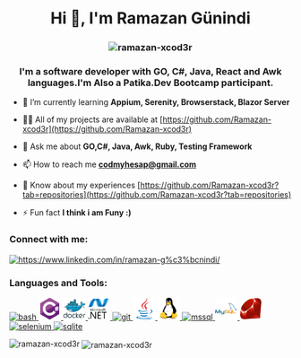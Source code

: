 <h1 align="center">Hi 👋, I'm Ramazan Günindi</h1>
            <h3 align="center"><img align="center" src="https://komarev.com/ghpvc/?username=Ramazan-xcod3r&color=green" alt="ramazan-xcod3r" /> </h3>

<h3 align="center">I'm a software developer with GO, C#, Java, React and Awk languages.I'm Also a Patika.Dev Bootcamp participant.</h3>

- 🌱 I’m currently learning **Appium, Serenity, Browserstack, Blazor Server**

- 👨‍💻 All of my projects are available at [https://github.com/Ramazan-xcod3r](https://github.com/Ramazan-xcod3r)

- 💬 Ask me about **GO,C#, Java, Awk, Ruby, Testing Framework**

- 📫 How to reach me **codmyhesap@gmail.com**

- 📄 Know about my experiences [https://github.com/Ramazan-xcod3r?tab=repositories](https://github.com/Ramazan-xcod3r?tab=repositories)

- ⚡ Fun fact **I think i am Funy :)**

<h3 align="left">Connect with me:</h3>
<p align="left">
<a href="https://www.linkedin.com/in/ramazan-g%c3%bcnindi/" target="blank"><img align="center" src="https://raw.githubusercontent.com/rahuldkjain/github-profile-readme-generator/master/src/images/icons/Social/linked-in-alt.svg" alt="https://www.linkedin.com/in/ramazan-g%c3%bcnindi/" height="30" width="40" /></a>
</p>

<h3 align="left">Languages and Tools:</h3>
<p align="left"> <a href="https://www.gnu.org/software/bash/" target="_blank" rel="noreferrer"> <img src="https://www.vectorlogo.zone/logos/gnu_bash/gnu_bash-icon.svg" alt="bash" width="40" height="40"/> </a> <a href="https://www.w3schools.com/cs/" target="_blank" rel="noreferrer"> <img src="https://raw.githubusercontent.com/devicons/devicon/master/icons/csharp/csharp-original.svg" alt="csharp" width="40" height="40"/> </a> <a href="https://www.docker.com/" target="_blank" rel="noreferrer"> <img src="https://raw.githubusercontent.com/devicons/devicon/master/icons/docker/docker-original-wordmark.svg" alt="docker" width="40" height="40"/> </a> <a href="https://dotnet.microsoft.com/" target="_blank" rel="noreferrer"> <img src="https://raw.githubusercontent.com/devicons/devicon/master/icons/dot-net/dot-net-original-wordmark.svg" alt="dotnet" width="40" height="40"/> </a> <a href="https://git-scm.com/" target="_blank" rel="noreferrer"> <img src="https://www.vectorlogo.zone/logos/git-scm/git-scm-icon.svg" alt="git" width="40" height="40"/> </a> <a href="https://www.java.com" target="_blank" rel="noreferrer"> <img src="https://raw.githubusercontent.com/devicons/devicon/master/icons/java/java-original.svg" alt="java" width="40" height="40"/> </a> <a href="https://www.linux.org/" target="_blank" rel="noreferrer"> <img src="https://raw.githubusercontent.com/devicons/devicon/master/icons/linux/linux-original.svg" alt="linux" width="40" height="40"/> </a> <a href="https://www.microsoft.com/en-us/sql-server" target="_blank" rel="noreferrer"> <img src="https://www.svgrepo.com/show/303229/microsoft-sql-server-logo.svg" alt="mssql" width="40" height="40"/> </a> <a href="https://www.mysql.com/" target="_blank" rel="noreferrer"> <img src="https://raw.githubusercontent.com/devicons/devicon/master/icons/mysql/mysql-original-wordmark.svg" alt="mysql" width="40" height="40"/> </a> <a href="https://www.ruby-lang.org/en/" target="_blank" rel="noreferrer"> <img src="https://raw.githubusercontent.com/devicons/devicon/master/icons/ruby/ruby-original.svg" alt="ruby" width="40" height="40"/> </a> <a href="https://www.selenium.dev" target="_blank" rel="noreferrer"> <img src="https://raw.githubusercontent.com/detain/svg-logos/780f25886640cef088af994181646db2f6b1a3f8/svg/selenium-logo.svg" alt="selenium" width="40" height="40"/> </a> <a href="https://www.sqlite.org/" target="_blank" rel="noreferrer"> <img src="https://www.vectorlogo.zone/logos/sqlite/sqlite-icon.svg" alt="sqlite" width="40" height="40"/> </a> </p>

<p><img align="left" src="https://github-readme-stats.vercel.app/api/top-langs?username=ramazan-xcod3r&show_icons=true&locale=en&layout=compact" alt="ramazan-xcod3r" /></p>

<p>&nbsp;<img align="center" src="https://github-readme-stats.vercel.app/api?username=ramazan-xcod3r&show_icons=true&locale=en" alt="ramazan-xcod3r" /></p>
